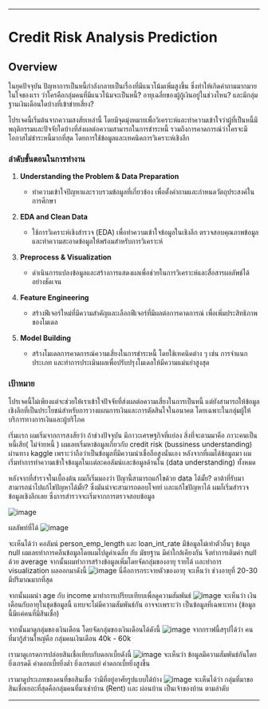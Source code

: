 
---

# Credit Risk Analysis Prediction

## Overview
ในยุคปัจจุบัน ปัญหาการเป็นหนี้กำลังกลายเป็นเรื่องที่มีแนวโน้มเพิ่มสูงขึ้น ซึ่งทำให้เกิดคำถามมากมายในใจของเรา ว่าใครคือกลุ่มคนที่มีแนวโน้มจะเป็นหนี้? อายุเฉลี่ยของผู้กู้เงินอยู่ในช่วงไหน? และมีกลุ่มฐานเงินเดือนใดบ้างที่เข้าข่ายเสี่ยง? 

โปรเจคนี้เริ่มต้นจากความสงสัยเหล่านี้ โดยมีจุดมุ่งหมายเพื่อวิเคราะห์และทำความเข้าใจว่าผู้ที่เป็นหนี้มีพฤติกรรมและปัจจัยใดบ้างที่ส่งผลต่อความสามารถในการชำระหนี้ รวมถึงการคาดการณ์ว่าใครจะมีโอกาสไม่ชำระหนี้มากที่สุด โดยการใช้ข้อมูลและเทคนิคการวิเคราะห์เชิงลึก

### ลำดับขั้นตอนในการทำงาน

1. **Understanding the Problem & Data Preparation**
   - ทำความเข้าใจปัญหาและรวบรวมข้อมูลที่เกี่ยวข้อง เพื่อตั้งคำถามและกำหนดวัตถุประสงค์ในการศึกษา

2. **EDA and Clean Data**
   - ใช้การวิเคราะห์เชิงสำรวจ (EDA) เพื่อทำความเข้าใจข้อมูลในเชิงลึก ตรวจสอบคุณภาพข้อมูล และทำความสะอาดข้อมูลให้พร้อมสำหรับการวิเคราะห์

3. **Preprocess & Visualization**
   - ดำเนินการแปลงข้อมูลและสร้างการแสดงผลเพื่อช่วยในการวิเคราะห์และสื่อสารผลลัพธ์ได้อย่างชัดเจน

4. **Feature Engineering**
   - สร้างฟีเจอร์ใหม่ที่มีความสำคัญและเลือกฟีเจอร์ที่มีผลต่อการคาดการณ์ เพื่อเพิ่มประสิทธิภาพของโมเดล

5. **Model Building**
   - สร้างโมเดลการคาดการณ์ความเสี่ยงในการชำระหนี้ โดยใช้เทคนิคต่าง ๆ เช่น การจำแนกประเภท และทำการประเมินผลเพื่อปรับปรุงโมเดลให้มีความแม่นยำสูงสุด

### เป้าหมาย
โปรเจคนี้ไม่เพียงแต่จะช่วยให้เราเข้าใจปัจจัยที่ส่งผลต่อความเสี่ยงในการเป็นหนี้ แต่ยังสามารถให้ข้อมูลเชิงลึกที่เป็นประโยชน์สำหรับการวางแผนการเงินและการตัดสินใจในอนาคต โดยเฉพาะในกลุ่มผู้ให้บริการทางการเงินและผู้บริโภค


เริ่มเเรก ผมเริ่มจากการสงสัยว่า ถ้าช่วงปัจจุบัน มีภาวะเศรษฐกิจที่เเย่ลง สิ่งที่จะตามมาคือ ภาวะคนเป็นหนี้เสีย( ไม่จ่ายหนี้ ) ผมเลยเริ่มหาข้อมูลเกี่ยวกับ credit risk (bussiness understanding) ผ่านทาง kaggle เพราะว่าถือว่าเป็นข้อมูลที่มีความน่าเชื่อถือสูงนั่นเอง หลังจากที่ผมได้ข้อมูลมา ผมเริ่มทำการทำความเข้าใจข้อมูลในเเต่ละคอลัมน์เเละข้อมูลด้านใน (data understanding) ทั้งหมด

หลังจากที่สำรวจในเบื้องต้น ผมก็เริ่มมองว่า ปัญานี้สามารถแก้ไขด้วย data ได้มั้ย? ดาต้าที่รับมา สามารถนำไปแก้ไขปัญหาได้มั้ย? ซึ่งมันน่าจะสามารถตอบโจทย์ เเละแก้ไขปัญหาได้ ผมก็เริ่มสำรวจข้อมูลเชิงลึกเลย
ซึ่งการสำรวจจะเริ่มจากการตรวจสอบข้อมูล

![image](https://github.com/user-attachments/assets/a07ffbe0-c48d-4a4d-99f5-6beace690803)

ผลลัพท์ที่ได้
![image](https://github.com/user-attachments/assets/9ee6e3f2-218b-41a3-9341-d726d6c9a220)

จะเห็นได้ว่า คอลัมน์ person_emp_length และ loan_int_rate มีข้อมูลไม่เท่าตัวอื่นๆ ข้อมูล null ผมเลยทำการคลีนข้อมูลโดยผมไปดูค่าเฉลี่ย กับ มัธยฐาน มีค่าใกล้เคียงกัน จึงทำการเติมค่า null ด้วย average 
จากนั้นผมทำการสร้างข้อมูลเพิ่มโดยจัดกลุ่มของอายุ รายได้ เเละทำการ visualization ผลออกมาดังนี้
![image](https://github.com/user-attachments/assets/62003e79-29f2-4827-98ce-86bc66f29119)
นี่คือการกระจายตัวของอายุ จะเห็นว่า ช่วงอายุที่ 20-30 มีปริมาณมากที่สุด

จากนั้นผมนำ age กับ income มาทำการเปรียบเทียบเพื่อดูความสัมพันธ์
![image](https://github.com/user-attachments/assets/1bd4562c-d068-4a81-8212-dbbacb004c53)
จะเห็นว่า เงินเดือนกับอายุในชุดข้อมูลนี้ แทบจะไม่มีความสัมพันธ์กัน อาจจะเพราะว่า เป็นข้อมูลที่เฉพาะทาง (ข้อมูลนี้มีเเค่คนที่มีสินเชื่อ)

จากนั้นมาดูกลุ่มของเงินเดือน โดยจัดกลุ่มของเงินเดือนได้ดังนี้
![image](https://github.com/user-attachments/assets/3a3c2550-a9ab-40fd-bb8b-4a3d1d912772)
จากกราฟนี้สรุปได้ว่า คนที่มากู้ส่วนใหญ่คือ กลุ่มคนเงินเดือน 40k - 60k

เรามาดูเกรดการปล่อยสินเชื่อเทียบกับดอกเบี้ยดังนี้
![image](https://github.com/user-attachments/assets/f7b0d7fa-c5ef-45f9-acdc-53cce832ae6e)
จะเห็นว่า ข้อมูลมีความสัมพันธ์กันโดยยิ่งเกรดดี ค่าดอกเบี้ยยิ่งต่ำ ยิ่งเกรดเเย่ ค่าดอกเบี้ยยิ่งสูงขึ้น

เรามาดูประเภทของคนที่ขอสินเชื่อ ว่ามีที่อยู่อาศัยรูปแบบใด้บ้าง
![image](https://github.com/user-attachments/assets/b26fad56-6602-4408-a965-00783c13ffc3)
จะเห็นได้ว่า กลุ่มที่มาขอสินเชื่อเยอะที่สุดคือกลุ่มคนที่มาเช่าบ้าน (Rent) เเละ ผ่อนบ้าน เป็นเจ้าของบ้าน ตามลำดับ













---





   

      


